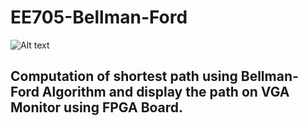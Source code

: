# EE705-Bellman-Ford



![Alt text](https://github.com/nikhil879/EE705-Bellman-Ford/blob/master/FSM/FSM.jpeg?raw=true "Dataflow of FSM")


## Computation of shortest path using Bellman-Ford Algorithm and display the path on VGA Monitor using FPGA Board.
